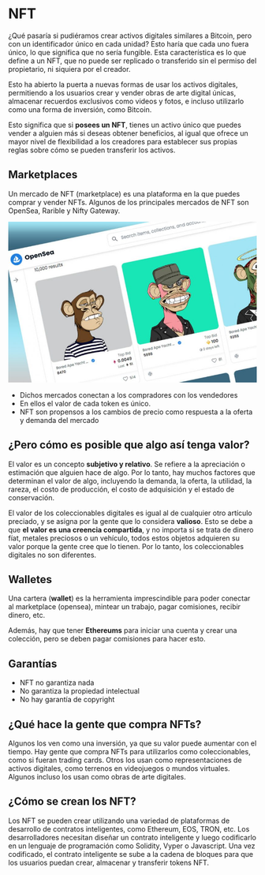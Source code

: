 # NFT

¿Qué pasaría si pudiéramos crear activos digitales similares a Bitcoin, pero con un identificador único en cada unidad? Esto haría que cada uno fuera único, lo que significa que no sería fungible. Esta característica es lo que define a un NFT, que no puede ser replicado o transferido sin el permiso del propietario, ni siquiera por el creador.

Esto ha abierto la puerta a nuevas formas de usar los activos digitales, permitiendo a los usuarios crear y vender obras de arte digital únicas, almacenar recuerdos exclusivos como videos y fotos, e incluso utilizarlo como una forma de inversión, como Bitcoin.

Esto significa que si **posees un NFT**, tienes un activo único que puedes vender a alguien más si deseas obtener beneficios, al igual que ofrece un  mayor nivel de flexibilidad a los creadores para establecer sus propias reglas sobre cómo se pueden transferir los activos.

## Marketplaces

Un mercado de NFT (marketplace) es una plataforma en la que puedes comprar y vender NFTs. Algunos de los principales mercados de NFT son OpenSea, Rarible y Nifty Gateway.

![](img/2022-12-15-18-15-29.png)

- Dichos mercados conectan a los compradores con los vendedores
- En ellos el valor de cada token es único.
- NFT son propensos a los cambios de precio como respuesta a la oferta y demanda del mercado

## ¿Pero cómo es posible que algo así tenga valor?

 El valor es un concepto **subjetivo y relativo**. Se refiere a la apreciación o estimación que alguien hace de algo. Por lo tanto, hay muchos factores que determinan el valor de algo, incluyendo la demanda, la oferta, la utilidad, la rareza, el costo de producción, el costo de adquisición y el estado de conservación.

El valor de los coleccionables digitales es igual al de cualquier otro artículo preciado, y se asigna por la gente que lo considera **valioso**. Esto se debe a que **el valor es una creencia compartida**, y no importa si se trata de dinero fíat, metales preciosos o un vehículo, todos estos objetos adquieren su valor porque la gente cree que lo tienen. Por lo tanto, los coleccionables digitales no son diferentes.

## Walletes

Una cartera (**wallet**) es la herramienta imprescindible para poder conectar al marketplace (opensea), mintear un trabajo, pagar comisiones, recibir dinero, etc.

Además, hay que tener **Ethereums** para iniciar una cuenta y crear una colección, pero se deben pagar comisiones para hacer esto.

## Garantías

- NFT no garantiza nada
- No garantiza la propiedad intelectual
- No hay garantía de copyright

## ¿Qué hace la gente que compra NFTs?

Algunos los ven como una inversión, ya que su valor puede aumentar con el tiempo. Hay gente que compra NFTs para utilizarlos como coleccionables, como si fueran trading cards. Otros los usan como representaciones de activos digitales, como terrenos en videojuegos o mundos virtuales. Algunos incluso los usan como obras de arte digitales.

## ¿Cómo se crean los NFT?

 Los NFT se pueden crear utilizando una variedad de plataformas de desarrollo de contratos inteligentes, como Ethereum, EOS, TRON, etc. Los desarrolladores necesitan diseñar un contrato inteligente y luego codificarlo en un lenguaje de programación como Solidity, Vyper o Javascript. Una vez codificado, el contrato inteligente se sube a la cadena de bloques para que los usuarios puedan crear, almacenar y transferir tokens NFT.